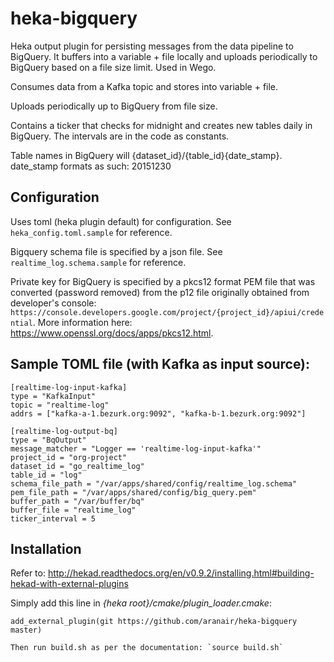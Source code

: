 # heka-bigquery
Heka output plugin for persisting messages from the data pipeline to BigQuery. It buffers into a variable + file locally and uploads periodically to BigQuery based on a file size limit. Used in Wego. 

Consumes data from a Kafka topic and stores into variable + file.

Uploads periodically up to BigQuery from file size.

Contains a ticker that checks for midnight and creates new tables daily in BigQuery. The intervals are in the code as constants.

Table names in BigQuery will {dataset_id}/{table_id}{date_stamp}. date_stamp formats as such: 20151230

## Configuration
Uses toml (heka plugin default) for configuration. See `heka_config.toml.sample` for reference.

Bigquery schema file is specified by a json file. See `realtime_log.schema.sample` for reference.

Private key for BigQuery is specified by a pkcs12 format PEM file that was converted (password removed) from the p12 file originally obtained from developer's console: `https://console.developers.google.com/project/{project_id}/apiui/credential`. More information here: https://www.openssl.org/docs/apps/pkcs12.html.

## Sample TOML file (with Kafka as input source):

```
[realtime-log-input-kafka]
type = "KafkaInput"
topic = "realtime-log"
addrs = ["kafka-a-1.bezurk.org:9092", "kafka-b-1.bezurk.org:9092"]

[realtime-log-output-bq]
type = "BqOutput"
message_matcher = "Logger == 'realtime-log-input-kafka'"
project_id = "org-project"
dataset_id = "go_realtime_log"
table_id = "log"
schema_file_path = "/var/apps/shared/config/realtime_log.schema"
pem_file_path = "/var/apps/shared/config/big_query.pem"
buffer_path = "/var/buffer/bq"
buffer_file = "realtime_log"
ticker_interval = 5
```

## Installation

Refer to: http://hekad.readthedocs.org/en/v0.9.2/installing.html#building-hekad-with-external-plugins

Simply add this line in _{heka root}/cmake/plugin_loader.cmake_:

```
add_external_plugin(git https://github.com/aranair/heka-bigquery master)

Then run build.sh as per the documentation: `source build.sh`
```
